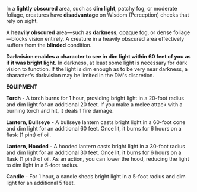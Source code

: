In a **lightly obscured** area, such as **dim light**, patchy fog, or moderate foliage, creatures have **disadvantage** on Wisdom (Perception) checks that rely on sight.

A **heavily obscured** area—such as **darkness**, opaque fog, or dense foliage—blocks vision entirely. A creature in a heavily obscured area effectively suffers from the **blinded** condition.

**Darkvision enables a character to see in dim light within 60 feet of you as if it was bright light.** In darkness, at least some light is necessary for dark vision to function. If the light is dim enough as to be very near darkness, a character's darkvision may be limited in the DM's discretion.

**EQUIPMENT**

**Torch** - A torch burns for 1 hour, providing bright light in a 20-foot radius and dim light for an additional 20 feet. If you make a melee attack with a burning torch and hit, it deals 1 fire damage.

**Lantern, Bullseye** - A bullseye lantern casts bright light in a 60-foot cone and dim light for an additional 60 feet. Once lit, it burns for 6 hours on a flask (1 pint) of oil.

**Lantern, Hooded** - A hooded lantern casts bright light in a 30-foot radius and dim light for an additional 30 feet. Once lit, it burns for 6 hours on a flask (1 pint) of oil. As an action, you can lower the hood, reducing the light to dim light in a 5-foot radius.

**Candle** - For 1 hour, a candle sheds bright light in a 5-foot radius and dim light for an additional 5 feet.